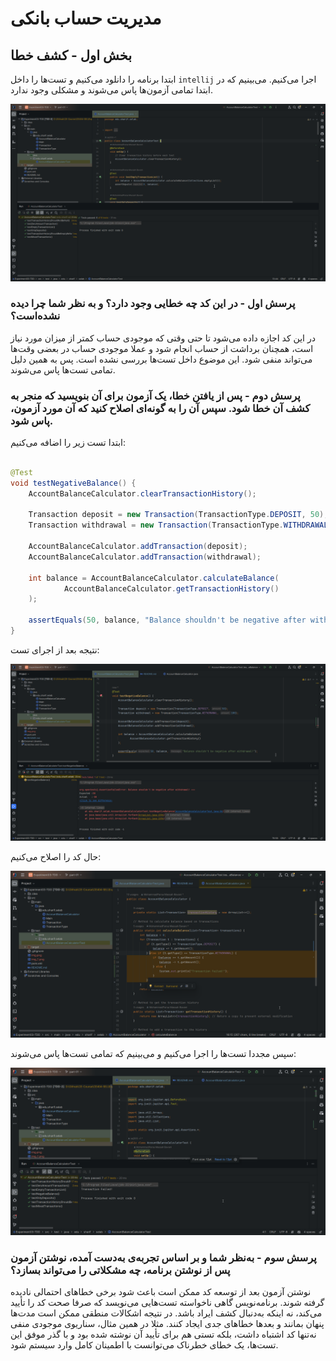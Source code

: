 # مدیریت حساب بانکی

## بخش اول - کشف خطا

ابتدا برنامه را دانلود می‌کنیم و تست‌ها را داخل
`intellij`
اجرا می‌کنیم.
می‌بینیم که در ابتدا تمامی آزمون‌ها پاس می‌شوند و مشکلی وجود ندارد.

![run tests](img.png)

### پرسش اول - در این کد چه خطایی وجود دارد؟ و به نظر شما چرا دیده نشده‌است؟

در این کد اجازه داده می‌شود تا حتی وقتی که موجودی حساب کمتر از میزان مورد نیاز است، همچنان برداشت از حساب انجام شود و
عملا موجودی حساب در بعضی وقت‌ها می‌تواند منفی شود.
این موضوع داخل تست‌ها بررسی نشده است. پس به همین دلیل تمامی تست‌ها پاس می‌شوند.

### پرسش دوم - پس از یافتن خطا، یک آزمون برای آن بنویسید که منجر به کشف آن خطا شود. سپس آن را به گونه‌ای اصلاح کنید که آن مورد آزمون، پاس شود.

ابتدا تست زیر را اضافه می‌کنیم:

```JAVA

@Test
void testNegativeBalance() {
    AccountBalanceCalculator.clearTransactionHistory();

    Transaction deposit = new Transaction(TransactionType.DEPOSIT, 50);
    Transaction withdrawal = new Transaction(TransactionType.WITHDRAWAL, 100);

    AccountBalanceCalculator.addTransaction(deposit);
    AccountBalanceCalculator.addTransaction(withdrawal);

    int balance = AccountBalanceCalculator.calculateBalance(
            AccountBalanceCalculator.getTransactionHistory()
    );

    assertEquals(50, balance, "Balance shouldn't be negative after withdrawal!");
}
```

نتیجه بعد از اجرای تست:

![negative balace test faild](img_1.png)

حال کد را اصلاح می‌کنیم:

![fix method](img_2.png)

سپس مجددا تست‌ها را اجرا می‌کنیم و می‌بینیم که تمامی تست‌ها پاس می‌شوند:

![all tests passed!](img_3.png)

### پرسش سوم - به‌نظر شما و بر اساس تجربه‌ی به‌دست آمده، نوشتن آزمون پس از نوشتن برنامه، چه مشکلاتی را می‌تواند بسازد؟

نوشتن آزمون بعد از توسعه کد ممکن است باعث شود برخی خطاهای احتمالی نادیده گرفته شوند. برنامه‌نویس گاهی ناخواسته تست‌هایی می‌نویسد که صرفا صحت کد را تأیید می‌کند، نه اینکه به‌دنبال کشف ایراد باشد. در نتیجه اشکالات منطقی ممکن است مدت‌ها پنهان بمانند و بعدها خطاهای جدی ایجاد کنند. مثلا در همین مثال، سناریوی موجودی منفی نه‌تنها کد اشتباه داشت، بلکه تستی هم برای تأیید آن نوشته شده بود و با گذر موفق این تست‌ها، یک خطای خطرناک می‌توانست با اطمینان کامل وارد سیستم شود.